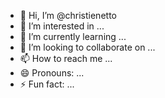- 👋 Hi, I’m @christienetto
- 👀 I’m interested in ...
- 🌱 I’m currently learning ...
- 💞️ I’m looking to collaborate on ...
- 📫 How to reach me ...
- 😄 Pronouns: ...
- ⚡ Fun fact: ...

<!---
christienetto/christienetto is a ✨ special ✨ repository because its `README.md` (this file) appears on your GitHub profile.
You can click the Preview link to take a look at your changes.
--->

